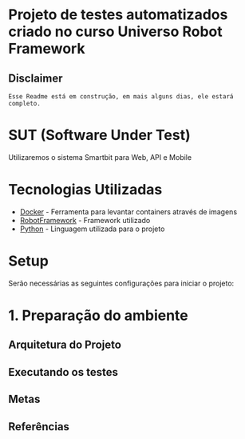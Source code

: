 # Projeto de testes automatizados criado no curso Universo Robot Framework
  
## Disclaimer 
    Esse Readme está em construção, em mais alguns dias, ele estará completo.

# SUT (Software Under Test)
Utilizaremos o sistema Smartbit para Web, API e Mobile  

# Tecnologias Utilizadas 
- [Docker](https://www.docker.com/) - Ferramenta para levantar containers através de imagens
- [RobotFramework](https://robotframework.org/) - Framework utilizado
- [Python](https://www.python.org/) - Linguagem utilizada para o projeto


# Setup 
Serão necessárias as seguintes configurações para iniciar o projeto:

# 1. Preparação do ambiente 


## Arquitetura do Projeto


## Executando os testes



## Metas


## Referências

